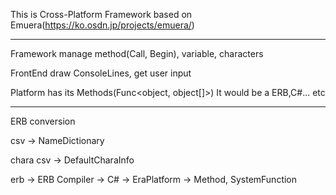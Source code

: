 This is Cross-Platform Framework based on Emuera(https://ko.osdn.jp/projects/emuera/)

----------------------------------------------------------------------------------------------------------------------------------------

Framework manage method(Call, Begin), variable, characters 

FrontEnd draw ConsoleLines, get user input

Platform has its Methods(Func<object, object[]>)
It would be a ERB,C#... etc


----------------------------------------------------------------------------------------------------------------------------------------

ERB conversion

csv -> NameDictionary

chara csv -> DefaultCharaInfo

erb -> ERB Compiler -> C# -> EraPlatform -> Method, SystemFunction
